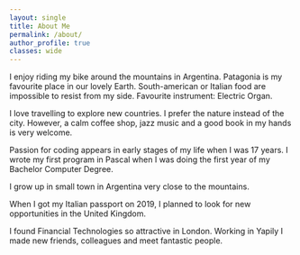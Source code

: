 ```yaml
---
layout: single
title: About Me
permalink: /about/
author_profile: true
classes: wide
---
```


I enjoy riding my bike around the mountains in Argentina. Patagonia is my favourite place in our lovely Earth.
South-american or Italian food are impossible to resist from my side. Favourite instrument: Electric Organ.

I love travelling to explore new countries. I prefer the nature instead of the city. 
However, a calm coffee shop, jazz music and a good book in my hands is very welcome.

Passion for coding appears in early stages of my life when I was 17 years. I wrote my first program in Pascal when I was doing the first year of my Bachelor Computer Degree.

I grow up in small town in Argentina very close to the mountains. 
 
When I got my Italian passport on 2019, I planned to look for new opportunities in the United Kingdom.

I found Financial Technologies so attractive in London. Working in Yapily I made new friends, colleagues and meet fantastic people.








